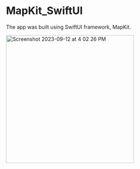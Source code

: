 # MapKit_SwiftUI

The app was built using SwiftUI framework, MapKit.


<img width="350" alt="Screenshot 2023-09-12 at 4 02 26 PM" src="https://github.com/MunavarPM/MapKit_SwiftUI/assets/121251398/18fd63e5-d49c-426b-abfe-27891d0d034f">
